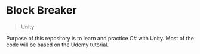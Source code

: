 # Block Breaker

> Unity

Purpose of this repository is to learn and practice C# with Unity. Most of the code will be based on the Udemy tutorial.
